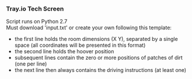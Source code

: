 ### Tray.io Tech Screen

Script runs on Python 2.7 <br/>
Must download 'input.txt' or create your own following this template:
* the first line holds the room dimensions (X Y), separated by a single space (all coordinates will be presented in this format)
* the second line holds the hoover position
* subsequent lines contain the zero or more positions of patches of dirt (one per line)
* the next line then always contains the driving instructions (at least one)
